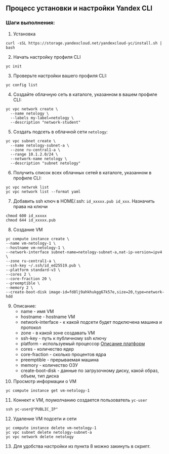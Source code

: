 ## Процесс установки и настройки Yandex CLI 
### Шаги выполнения:
1. Установка
```
curl -sSL https://storage.yandexcloud.net/yandexcloud-yc/install.sh | bash
```
2. Начать настройку профиля CLI
```
yc init
```
3. Проверьте настройки вашего профиля CLI:
```
yc config list
```
4. Создайте облачную сеть в каталоге, указанном в вашем профиле CLI:
```
yc vpc network create \
  --name netology \
  --labels my-label=netology \
  --description "network-student"
  ```
5. Создать подсеть в облачной сети `netology`:
```
yc vpc subnet create \
  --name netology-subnet-a \
  --zone ru-central1-a \
  --range 10.1.2.0/24 \
  --network-name netology \
  --description "subnet netology"
  ```
6. Получить список всех облачных сетей в каталоге, указанном в профиле CLI: 
  ```
  yc vpc netwrok list
  yc vpc network list --format yaml
  ```
7. Добавить ssh ключ в HOME/.ssh: `id_xxxxx.pub id_xxx`. Назначить права на ключи 
  ```
  chmod 600 id_xxxxx
  chmod 644 id_xxxxx.pub
  ```
8. Создание VM
  ```
  yc compute instance create \
  --name vm-netology-1 \
  --hostname vm-netology-1 \
  --network-interface subnet-name=netology-subnet-a,nat-ip-version=ipv4 \
  --zone ru-central1-a \
  --ssh-key ~/.ssh/id_ed25519.pub \
  --platform standard-v3 \
  --cores 2 \
  --core-fraction 20 \
  --preemptible \
  --memory 2 \
  --create-boot-disk image-id=fd8lj9ahkhukgg67k57e,size=20,type=network-hdd
  ```
9. Описание:
      - name - имя VM
      - hostname - hostname VM
      - network-interface - к какой подсети будет подключена машина и протокол
      - zone - в какой зоне создавать VM
      - ssh-key - путь к публичному ssh ключу
      - platform - используемый процессор [Описание платформ](https://yandex.cloud/ru/docs/compute/concepts/vm-platforms)
      - cores  - количество ядер
      - core-fraction - сколько процентов ядра
      - preemptible - прерываемая машина
      - memory - количество ОЗУ
      - create-boot-disk - данные по загрузочному диску, какой образ, объем, тип диска
10. Просмотр информации о VM
  ```
  yc compute instance get vm-netology-1
  ```
11. Коннект к VM, поумолчанию создается пользователь `yc-user`
  ```
  ssh yc-user@"PUBLIC_IP"
  ```
12. Удаление VM подсети и сети
  ```
  yc compute instance delete vm-netology-1
  yc vpc subnet delete netology-subnet-a
  yc vpc network delete netology
  ```
13. Для удобства настройки из пункта 8 можно закинуть в скрипт. 
